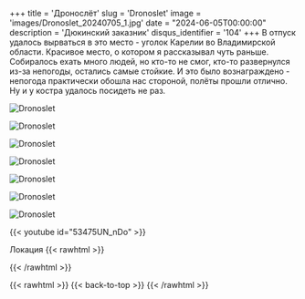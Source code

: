 +++
title = 'Дронослёт'
slug = 'Dronoslet'
image = 'images/Dronoslet_20240705_1.jpg'
date = "2024-06-05T00:00:00"
description = 'Дюкинский заказник'
disqus_identifier = '104'
+++
В отпуск удалось вырваться в это место - уголок Карелии во Владимирской области. Красивое место, о котором я рассказывал чуть раньше. Собиралось ехать много людей, но кто-то не смог, кто-то развернулся из-за непогоды, остались самые стойкие. И это было вознаграждено - непогода практически обошла нас стороной, полёты прошли отлично. Ну и у костра удалось посидеть не раз.

![Dronoslet](/images/Dronoslet_20240705_2.jpg)

![Dronoslet](/images/Dronoslet_20240705_3.jpg)

![Dronoslet](/images/Dronoslet_20240705_4.jpg)

![Dronoslet](/images/Dronoslet_20240705_5.jpg)

![Dronoslet](/images/Dronoslet_20240705_6.jpg)

![Dronoslet](/images/Dronoslet_20240705_7.jpg)

![Dronoslet](/images/Dronoslet_20240705_8.jpg)

{{< youtube id="53475UN_nDo" >}}

Локация
{{< rawhtml >}}
<div class="yandex-map-container">
<script type="text/javascript" charset="utf-8" async src="https://api-maps.yandex.ru/services/constructor/1.0/js/?um=constructor%3A1cf4ef218b7579bd46675aea4a1e4de18da04728f79b3916a596c68cc0be915f&amp;width=800&amp;height=400&amp;lang=ru_RU&amp;scroll=true"></script>
</div>
{{< /rawhtml >}}

{{< rawhtml >}}
{{< back-to-top >}}
{{< /rawhtml >}}